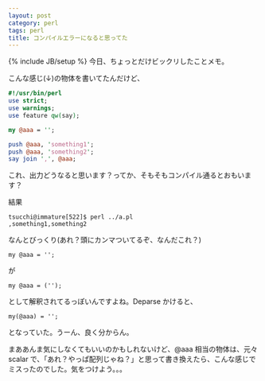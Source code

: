 ```yaml
---
layout: post
category: perl
tags: perl
title: コンパイルエラーになると思ってた
---
```

{% include JB/setup %}
今日、ちょっとだけビックリしたことメモ。

こんな感じ(↓)の物体を書いてたんだけど、

```perl
#!/usr/bin/perl
use strict;
use warnings;
use feature qw(say);

my @aaa = '';

push @aaa, 'something1';
push @aaa, 'something2';
say join ',', @aaa;
```

これ、出力どうなると思います？ってか、そもそもコンパイル通るとおもいます？

結果

```
tsucchi@immature[522]$ perl ../a.pl
,something1,something2
```

なんとびっくり(あれ？頭にカンマついてるぞ、なんだこれ？)

```
my @aaa = '';
```

が

```
my @aaa = ('');
```

として解釈されてるっぽいんですよね。Deparse かけると、

```
my(@aaa) = '';
```

となっていた。うーん、良く分からん。

まああんま気にしなくてもいいのかもしれないけど、@aaa 相当の物体は、元々 scalar で、「あれ？やっぱ配列じゃね？」と思って書き換えたら、こんな感じでミスったのでした。気をつけよう。。。
